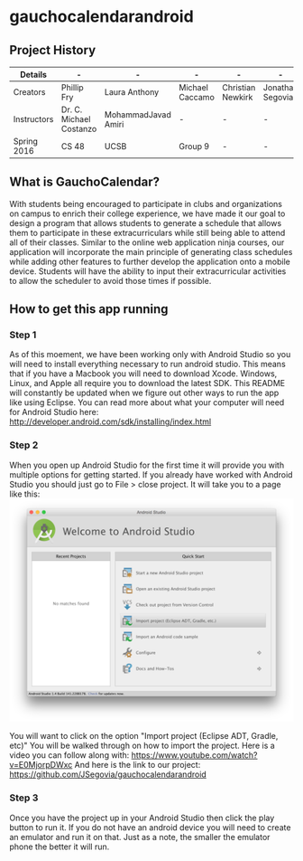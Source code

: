 # gauchocalendarandroid

## Project History

| Details      | -                       | -                   |-                 |-                  |-                 |
| -------------|-------------------------|---------------------|------------------|-------------------|------------------|
| Creators     | Phillip Fry             | Laura Anthony       | Michael Caccamo  | Christian Newkirk | Jonathan Segovia |
| Instructors  | Dr. C. Michael Costanzo | MohammadJavad Amiri |-                 |-                  |-                 |
| Spring 2016  | CS 48                   | UCSB                | Group 9          |-                  |-                 |

## What is GauchoCalendar?
With students being encouraged to participate in clubs and organizations on campus to enrich their college experience, 
we have made it our goal to design a program that allows students to generate a schedule that allows them to participate 
in these extracurriculars while still being able to attend all of their classes. Similar to the online web application ninja courses,
our application will incorporate the main principle of generating class schedules while adding other features to further develop the 
application onto a mobile device.  Students will have the ability to input their extracurricular activities to allow the scheduler to avoid those times if 
possible. 

## How to get this app running
### Step 1
As of this moement, we have been working only with Android Studio so you will need to install everything necessary to run android studio. This means that if you have a Macbook you will need to download Xcode. Windows, Linux, and Apple all require you to download the latest SDK. This README will constantly be updated when we figure out other ways to run the app like using Eclipse. You can read more about what your computer will need for Android Studio here:
http://developer.android.com/sdk/installing/index.html

### Step 2
When you open up Android Studio for the first time it will provide you with multiple options for getting started.
If you already have worked with Android Studio you should just go to File > close project.
It will take you to a page like this:
![Alt tag](https://github.com/JSegovia/gauchocalendarandroid/blob/master/app/src/main/res/drawable/studio-welcomeReadme.png)

You will want to click on the option "Import project (Eclipse ADT, Gradle, etc)"
You will be walked through on how to import the project. 
Here is a video you can follow along with:
https://www.youtube.com/watch?v=E0MjorpDWxc
And here is the link to our project:
https://github.com/JSegovia/gauchocalendarandroid

### Step 3
Once you have the project up in your Android Studio then click the play button to run it. If you do not have an android device you will need to create an emulator and run it on that. Just as a note, the smaller the emulator phone the better it will run. 


